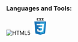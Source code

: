 


</p>

<h3 align="left">Languages and Tools:</h3>

<p align="left">

<img src="https://image.flaticon.com/icons/png/512/1216/1216733.png" alt="HTML5" width="45" height="45"/>

<img src="https://raw.githubusercontent.com/devicons/devicon/master/icons/css3/css3-original-wordmark.svg" alt="CSS3" width="45" height="45"/>

</p>

